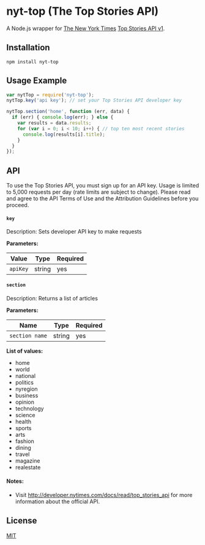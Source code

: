 # nyt-top (The Top Stories API)
A Node.js wrapper for [The New York Times](http://www.nytimes.com/) [Top Stories API v1](http://developer.nytimes.com/docs/read/top_stories_api).

## Installation

```
npm install nyt-top
```

## Usage Example

```javascript
var nytTop = require('nyt-top');
nytTop.key('api key'); // set your Top Stories API developer key

nytTop.section('home', function (err, data) {
  if (err) { console.log(err); } else {
    var results = data.results;
    for (var i = 0; i < 10; i++) { // top ten most recent stories
      console.log(results[i].title);
    }
  }
});
```

## API

To use the Top Stories API, you must sign up for an API key. Usage is limited to 5,000 requests per day (rate limits are subject to change). Please read and agree to the API Terms of Use and the Attribution Guidelines before you proceed.

#### `key`

Description: Sets developer API key to make requests

**Parameters:**
  
| Value      | Type      | Required |
| ---------- | --------- | -------- |
| `apiKey`  | string    |   yes    |


#### `section`

Description: Returns a list of articles

**Parameters:**
  
| Name      | Type      | Required |
| ---------- | --------- | --------- |
| `section name` | string | yes    |

**List of values:**
- home
- world
- national
- politics 
- nyregion
- business
- opinion
- technology 
- science
- health
- sports
- arts
- fashion
- dining
- travel
- magazine
- realestate

#### Notes: 

- Visit http://developer.nytimes.com/docs/read/top_stories_api for more information about the official API.


## License

[MIT](https://github.com/gmontalvoriv/nyt-top/blob/master/LICENSE)

